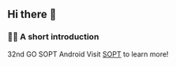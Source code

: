 ## Hi there 👋
### 🙋‍♀️ A short introduction
32nd GO SOPT Android
Visit [SOPT](https://sopt.org/) to learn more!
